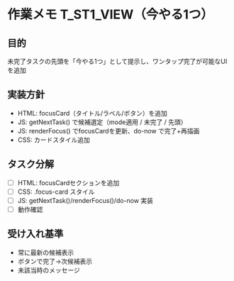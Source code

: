 # 作業メモ T_ST1_VIEW（今やる1つ）

## 目的
未完了タスクの先頭を「今やる1つ」として提示し、ワンタップ完了が可能なUIを追加

## 実装方針
- HTML: focusCard（タイトル/ラベル/ボタン）を追加
- JS: getNextTask() で候補選定（mode適用 / 未完了 / 先頭）
- JS: renderFocus() でfocusCardを更新、do-now で完了+再描画
- CSS: カードスタイル追加

## タスク分解
- [ ] HTML: focusCardセクションを追加
- [ ] CSS: .focus-card スタイル
- [ ] JS: getNextTask()/renderFocus()/do-now 実装
- [ ] 動作確認

## 受け入れ基準
- 常に最新の候補表示
- ボタンで完了→次候補表示
- 未該当時のメッセージ
